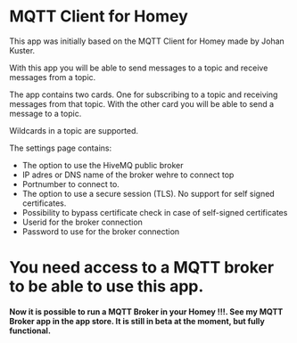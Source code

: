 # MQTT Client for Homey

This app was initially based on the MQTT Client for Homey made by Johan Kuster.

With this app you will be able to send messages to a topic and receive messages from a topic.

The app contains two cards. One for subscribing to a topic and receiving messages from that topic.
With the other card you will be able to send a message to a topic.

Wildcards in a topic are supported.

The settings page contains:
- The option to use the HiveMQ public broker
- IP adres or DNS name of the broker wehre to connect top
- Portnumber to connect to.
- The option to use a secure session (TLS). No support for self signed certificates.
- Possibility to bypass certificate check in case of self-signed certificates
- Userid for the broker connection
- Password to use for the broker connection

# You need access to a MQTT broker to be able to use this app.

#### Now it is possible to run a MQTT Broker in your Homey !!!. See my MQTT Broker app in the app store. It is still in beta at the moment, but fully functional.
